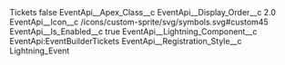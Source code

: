 <?xml version="1.0" encoding="UTF-8"?>
<CustomMetadata xmlns="http://soap.sforce.com/2006/04/metadata" xmlns:xsi="http://www.w3.org/2001/XMLSchema-instance" xmlns:xsd="http://www.w3.org/2001/XMLSchema">
    <label>Tickets</label>
    <protected>false</protected>
    <values>
        <field>EventApi__Apex_Class__c</field>
        <value xsi:nil="true"/>
    </values>
    <values>
        <field>EventApi__Display_Order__c</field>
        <value xsi:type="xsd:double">2.0</value>
    </values>
    <values>
        <field>EventApi__Icon__c</field>
        <value xsi:type="xsd:string">/icons/custom-sprite/svg/symbols.svg#custom45</value>
    </values>
    <values>
        <field>EventApi__Is_Enabled__c</field>
        <value xsi:type="xsd:boolean">true</value>
    </values>
    <values>
        <field>EventApi__Lightning_Component__c</field>
        <value xsi:type="xsd:string">EventApi:EventBuilderTickets</value>
    </values>
    <values>
        <field>EventApi__Registration_Style__c</field>
        <value xsi:type="xsd:string">Lightning_Event</value>
    </values>
</CustomMetadata>
